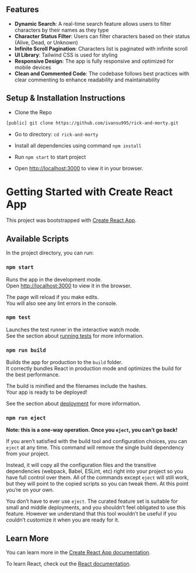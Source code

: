 ## Features

-   **Dynamic Search**: A real-time search feature allows users to filter characters by their names as they type
-   **Character Status Filter**: Users can filter characters based on their status (Alive, Dead, or Unknown)
-   **Infinite Scroll Pagination**: Characters list is paginated with infinite scroll
-   **UI Library**: Tailwind CSS is used for styling
-   **Responsive Design**: The app is fully responsive and optimized for mobile devices
-   **Clean and Commented Code**: The codebase follows best practices with clear commenting to enhance readability and maintainability

## Setup & Installation Instructions

-   Clone the Repo

```html
[public] git clone https://github.com/ivansu995/rick-and-morty.git
```

-   Go to directory: `cd rick-and-morty`

-   Install all dependencies using command `npm install`

-   Run `npm start` to start project

-   Open [http://localhost:3000](http://localhost:3000) to view it in your browser.

# Getting Started with Create React App

This project was bootstrapped with [Create React App](https://github.com/facebook/create-react-app).

## Available Scripts

In the project directory, you can run:

### `npm start`

Runs the app in the development mode.\
Open [http://localhost:3000](http://localhost:3000) to view it in the browser.

The page will reload if you make edits.\
You will also see any lint errors in the console.

### `npm test`

Launches the test runner in the interactive watch mode.\
See the section about [running tests](https://facebook.github.io/create-react-app/docs/running-tests) for more information.

### `npm run build`

Builds the app for production to the `build` folder.\
It correctly bundles React in production mode and optimizes the build for the best performance.

The build is minified and the filenames include the hashes.\
Your app is ready to be deployed!

See the section about [deployment](https://facebook.github.io/create-react-app/docs/deployment) for more information.

### `npm run eject`

**Note: this is a one-way operation. Once you `eject`, you can’t go back!**

If you aren’t satisfied with the build tool and configuration choices, you can `eject` at any time. This command will remove the single build dependency from your project.

Instead, it will copy all the configuration files and the transitive dependencies (webpack, Babel, ESLint, etc) right into your project so you have full control over them. All of the commands except `eject` will still work, but they will point to the copied scripts so you can tweak them. At this point you’re on your own.

You don’t have to ever use `eject`. The curated feature set is suitable for small and middle deployments, and you shouldn’t feel obligated to use this feature. However we understand that this tool wouldn’t be useful if you couldn’t customize it when you are ready for it.

## Learn More

You can learn more in the [Create React App documentation](https://facebook.github.io/create-react-app/docs/getting-started).

To learn React, check out the [React documentation](https://reactjs.org/).
